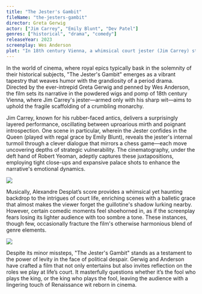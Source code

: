 ```yaml
---
title: "The Jester's Gambit"
fileName: "the-jesters-gambit"
director: Greta Gerwig
actor: ["Jim Carrey", "Emily Blunt", "Dev Patel"]
genres: ["historical", "drama", "comedy"]
releaseYear: 2023
screenplay: Wes Anderson
plot: "In 18th century Vienna, a whimsical court jester (Jim Carrey) struggles to save the monarchy with his unique blend of wit and wisdom."
---
```


In the world of cinema, where royal epics typically bask in the solemnity of their historical subjects, "The Jester's Gambit" emerges as a vibrant tapestry that weaves humor with the grandiosity of a period drama. Directed by the ever-intrepid Greta Gerwig and penned by Wes Anderson, the film sets its narrative in the powdered wigs and pomp of 18th century Vienna, where Jim Carrey's jester—armed only with his sharp wit—aims to uphold the fragile scaffolding of a crumbling monarchy.

Jim Carrey, known for his rubber-faced antics, delivers a surprisingly layered performance, oscillating between uproarious mirth and poignant introspection. One scene in particular, wherein the Jester confides in the Queen (played with regal grace by Emily Blunt), reveals the jester's internal turmoil through a clever dialogue that mirrors a chess game—each move uncovering depths of strategic vulnerability. The cinematography, under the deft hand of Robert Yeoman, adeptly captures these juxtapositions, employing tight close-ups and expansive palace shots to enhance the narrative's emotional dynamics.

![](/the-jesters-gambit-1.webp)

Musically, Alexandre Desplat’s score provides a whimsical yet haunting backdrop to the intrigues of court life, enriching scenes with a balletic grace that almost makes the viewer forget the guillotine's shadow lurking nearby. However, certain comedic moments feel shoehorned in, as if the screenplay fears losing its lighter audience with too sombre a tone. These instances, though few, occasionally fracture the film's otherwise harmonious blend of genre elements.

![](/the-jesters-gambit-2.webp)

Despite its minor missteps, "The Jester's Gambit" stands as a testament to the power of levity in the face of political despair. Gerwig and Anderson have crafted a film that not only entertains but also invites reflection on the roles we play at life’s court. It masterfully questions whether it’s the fool who plays the king, or the king who plays the fool, leaving the audience with a lingering touch of Renaissance wit reborn in cinema.